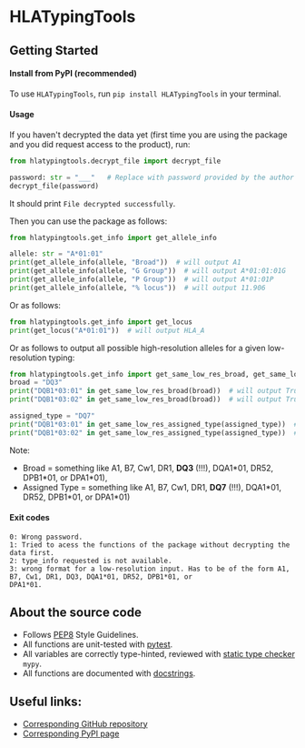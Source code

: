 # HLATypingTools

## Getting Started
#### Install from PyPI (recommended)
To use `HLATypingTools`, run `pip install HLATypingTools` in your terminal.

#### Usage
If you haven't decrypted the data yet (first time you are using the package and you did request access to the product),
run:
```py
from hlatypingtools.decrypt_file import decrypt_file

password: str = "___"   # Replace with password provided by the author 
decrypt_file(password)
```
It should print `File decrypted successfully`.

Then you can use the package as follows:
```py
from hlatypingtools.get_info import get_allele_info

allele: str = "A*01:01"
print(get_allele_info(allele, "Broad"))  # will output A1
print(get_allele_info(allele, "G Group"))  # will output A*01:01:01G
print(get_allele_info(allele, "P Group"))  # will output A*01:01P
print(get_allele_info(allele, "% locus"))  # will output 11.906
```

Or as follows:
```py
from hlatypingtools.get_info import get_locus
print(get_locus("A*01:01"))  # will output HLA_A
```

Or as follows to output all possible high-resolution alleles for a given low-resolution typing:
```py
from hlatypingtools.get_info import get_same_low_res_broad, get_same_low_res_assigned_type
broad = "DQ3"
print("DQB1*03:01" in get_same_low_res_broad(broad))  # will output True
print("DQB1*03:02" in get_same_low_res_broad(broad))  # will output True

assigned_type = "DQ7"
print("DQB1*03:01" in get_same_low_res_assigned_type(assigned_type))  # will output True
print("DQB1*03:02" in get_same_low_res_assigned_type(assigned_type))  # will output False
```
Note:
- Broad = something like A1, B7, Cw1, DR1, **DQ3** (!!!), DQA1&ast;01, DR52, DPB1&ast;01, or DPA1&ast;01),
- Assigned Type = something like A1, B7, Cw1, DR1, **DQ7** (!!!), DQA1&ast;01, DR52, DPB1&ast;01, or DPA1&ast;01)

#### Exit codes
```
0: Wrong password.
1: Tried to acess the functions of the package without decrypting the data first.
2: type_info requested is not available.
3: wrong format for a low-resolution input. Has to be of the form A1, B7, Cw1, DR1, DQ3, DQA1*01, DR52, DPB1*01, or 
DPA1*01.
```

## About the source code
- Follows [PEP8](https://peps.python.org/pep-0008/) Style Guidelines.
- All functions are unit-tested with [pytest](https://docs.pytest.org/en/stable/).
- All variables are correctly type-hinted, reviewed with [static type checker](https://mypy.readthedocs.io/en/stable/)
`mypy`.
- All functions are documented with [docstrings](https://www.python.org/dev/peps/pep-0257/).


## Useful links:
- [Corresponding GitHub repository](https://github.com/JasonMendoza2008/HLATypingTools)
- [Corresponding PyPI page](https://pypi.org/project/HLATypingTools)
